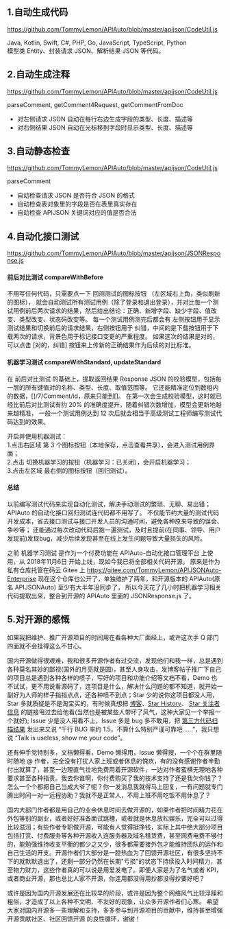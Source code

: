 ## 1.自动生成代码   
https://github.com/TommyLemon/APIAuto/blob/master/apijson/CodeUtil.js

Java, Kotlin, Swift, C#, PHP, Go, JavaScript, TypeScript, Python <br />
模型类 Entity、封装请求 JSON、解析结果 JSON 等代码。

## 2.自动生成注释
https://github.com/TommyLemon/APIAuto/blob/master/apijson/CodeUtil.js

parseComment, getComment4Request, getCommentFromDoc <br />
* 对左侧请求 JSON 自动在每行右边生成字段的类型、长度、描述等
* 对右侧结果 JSON 自动在光标移到字段时显示类型、长度、描述等

## 3.自动静态检查   
https://github.com/TommyLemon/APIAuto/blob/master/apijson/CodeUtil.js

parseComment <br />
* 自动检查请求 JSON 是否符合 JSON 的格式
* 自动检查表对象里的字段是否在表里真实存在
* 自动检查 APIJSON 关键词对应的值是否合法

## 4.自动化接口测试 
https://github.com/TommyLemon/APIAuto/blob/master/apijson/JSONResponse.js

#### 前后对比测试  compareWithBefore
不用写任何代码，只需要点一下 回测测试的图标按钮 （左区域右上角，类似刷新的图标），
就会自动测试所有测试用例（除了登录和退出登录），并对比每一个测试用例前后两次请求的结果，然后给出结论：正确、新增字段、缺少字段、值改变、类型改变、状态码改变等。
每一个测试用例测完后都会有 左侧按钮用于显示测试结果和切换前后的请求结果，右侧按钮用于 纠错，中间的是下载按钮用于下载两次的请求，背景色用于标记接口变更的严重程度。
如果这次的结果是对的，可以点击 [对的，纠错] 按钮来上传新的正确结果作为后续的对比标准。

#### 机器学习测试  compareWithStandard, updateStandard
在 前后对比测试 的基础上，提取返回结果 Response JSON 的校验模型，包括每一层的所有键值对的名称、类型、长度、取值范围等。
它还能精准定位到数组内的数据，[]/7/Comment/id，原来只能到[]。
在第一次会生成校验模型，这时就已经比前后对比测试有约 20% 的准确度提升，随着纠错次数增加，模型会更新地越来越精准，
一般一个测试用例达到 12 次后就会相当于高级测试工程师编写测试代码达到的效果。

开启并使用机器测试：<br />
1.点击右区域 第 3 个图标按钮（本地保存，点击查看共享），会进入测试用例界面；<br />
2.点击 切换机器学习的按钮（机器学习：已关闭），会开启机器学习；<br />
3.点击左区域 最右侧的图标按钮（回归测试）。

#### 总结
以前编写测试代码来实现自动化测试，解决手动测试的繁琐、无聊、易出错；APIAuto 的自动化接口回归测试连代码都不用写了。
不仅能节约大量的测试代码开发成本，省去接口测试与接口开发人员的沟通时间，避免各种原来导致的误会、争吵等；
还能通过每次改动代码后跑一遍测试，及时且提前(在同事、领导、用户发现前)发现bug，减少后续发现甚至在线上发生问题导致大量损失的风险。

之前 机器学习测试 是作为一个付费功能在 APIAuto-自动化接口管理平台 上使用，从 2018年11月6日 开始上线，现如今我已将全部相关代码开源。
原来是作为私有仓库托管在码云 Gitee 上 https://gitee.com/TommyLemon/APIJSONAuto-Enterprise
现在这个仓库也公开了，单独维护了两年，和开源版本的 APIAuto(原名 APIJSONAuto) 至少有大半年没同步了，
所以今天花了几小时把机器学习相关代码提取出来，整合到开源的 APIAuto 里面的 JSONResponse.js 了。

## 5.对开源的感慨
如果我把维护、推广开源项目的时间用在看各种大厂面经上，或许这次手 Q 部门四面就不会挂得这么不甘心。

国内开源做得很艰难，我和很多开源作者有过交流，发现他们和我一样，总是遇到各种莫名其妙的鄙视(国外的月亮就是圆)，甚至人身攻击，发博客帖子推广下自己的项目总是遇到各种各样的喷子，写好的项目和功能介绍等文档不看，Demo 也不试试，更不用说看源码了，连项目是什么，解决什么问题的都不知道，就开始一副好为人师的样子指指点点，还各种喷不到点；Star 少的说你这项目都没人用，Star 多就质疑是不是淘宝买的，有时候真想把 [博客](https://my.oschina.net/tommylemon)、[Star History](https://star-history.t9t.io/#APIJSON/APIJSON)、 [Star 关注者信息](https://haochuan9421.github.io/stargazers/#/) 的链接甩过去给他看(当然也是被某些人带坏了风气，这种大家见一个举报一个就好); Issue 少是没人用看不上，Issue 多是 bug 多不敢用，把 [第三方代码扫描结果](https://github.com/APIJSON/APIJSON/issues/48) 发出来又说 “千行 BUG 率约 1.5，不算什么特别严谨可靠吧……”，我只想说 “Talk is useless, show me your code”。

还有伸手党特别多，文档懒得看，Demo 懒得用，Issue 懒得搜，一个个在群里随时随地 @ 作者，完全没有打扰人家上班或者休息的愧疚，有的没有感谢作者辛勤付出就算了，甚至一边理直气壮地免费用着开源软件，一边对作者蛮横无理地各种要求甚至各种指责。我去你谁啊，你付费购买了我的技术支持了还是我欠你钱了？怎么一个个都把自己当成大爷了呢？你一发消息我就得马上回复，一有问题就专门腾出时间一对一远程协助？我就不是正常人，不用上班不用吃饭不用休息了？

国内大部门作者都是用自己的业余休息时间去做开源的，如果作者把时间精力花在外包等别的副业，或者好好准备面试跳槽，或者就是休息放松娱乐，完全可以过得比较滋润；有些作者专职做开源，可能有人觉得挺挣钱，实际上其中绝大部分项目包括打赏、付费服务等各种开源收入连服务器及域名租赁费，甚至网费电费不够付的，能勉强维持收支平衡的都少之又少，很多都需要接外包才能维持团队的运作和自己生活的开支。开源作者们大部分是一腔热血为了回馈开源社区，有很多坚持不下的就默默退出了，还剩一部分仍然在长期"亏损"的状态下持续投入时间精力，甚至物力财力，这些作者真的可以说是用爱发电了。即便人家是为了名气或者 KPI，或者商业开源，那也总比人家不开源，你连用都没得用抄都没得抄要好吧？

或许是因为国内开源发展还在比较早的阶段，或许是因为整个网络风气比较浮躁和粗俗，才造成了以上各种不文明、不友好的现象，让众多开源作者们心寒。
希望大家对国内开源多一些理解和支持，多多参与到开源项目的贡献中，维持甚至增强 开源贡献社区、社区回馈开源 的良性循环，谢谢！
